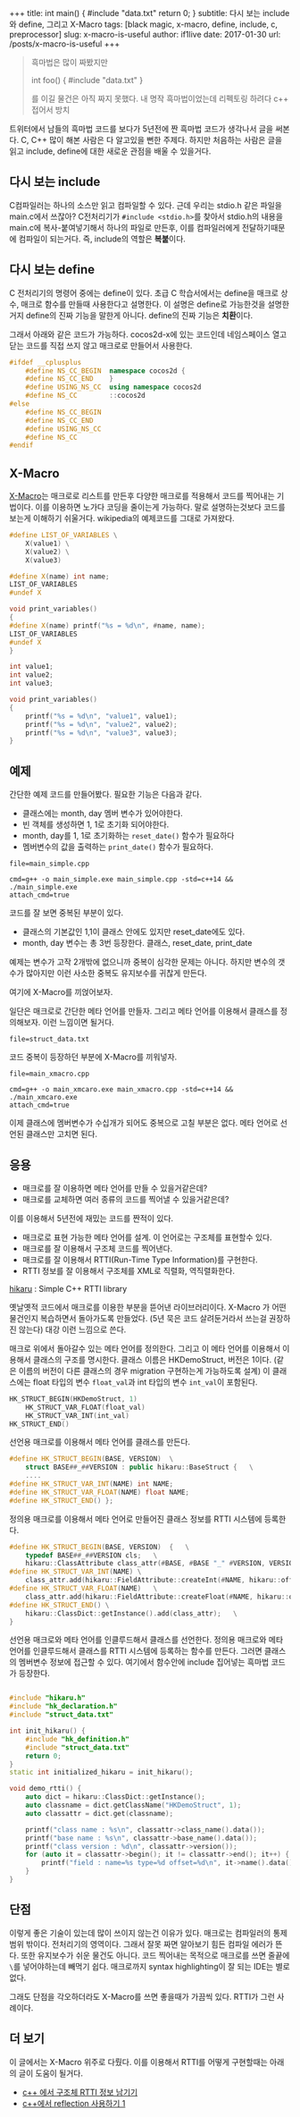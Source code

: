 +++
title: int main() { #include "data.txt" return 0; }
subtitle: 다시 보는 include와 define, 그리고 X-Macro
tags: [black magic, x-macro, define, include, c, preprocessor]
slug: x-macro-is-useful
author: if1live
date: 2017-01-30
url: /posts/x-macro-is-useful
+++

> 흑마법은 많이 짜봤지만
> 
> int foo() {
>   #include "data.txt"
> }
> 
> 를 이길 물건은 아직 짜지 못했다. 내 명작 흑마법이었는데 리펙토링 하려다 c++ 접어서 방치

트위터에서 남들의 흑마법 코드를 보다가 5년전에 짠 흑마법 코드가 생각나서 글을 써본다.
C, C++ 많이 해본 사람은 다 알고있을 뻔한 주제다.
하지만 처음하는 사람은 글을 읽고 include, define에 대한 새로운 관점을 배울 수 있을거다.

## 다시 보는 include

C컴파일러는 하나의 소스만 읽고 컴파일할 수 있다.
근데 우리는 stdio.h 같은 파일을 main.c에서 쓰잖아?
C전처리기가 `#include <stdio.h>`를 찾아서 stdio.h의 내용을 main.c에 복사-붙여넣기해서 하나의 파일로 만든후, 이를 컴파일러에게 전달하기때문에 컴파일이 되는거다.
즉, include의 역할은 **복붙**이다.

## 다시 보는 define

C 전처리기의 명령어 중에는 define이 있다.
초급 C 학습서에서는 define을 매크로 상수, 매크로 함수를 만들때 사용한다고 설명한다.
이 설명은 define로 가능한것을 설명한거지 define의 진짜 기능을 말한게 아니다.
define의 진짜 기능은 **치환**이다.

그래서 아래와 같은 코드가 가능하다.
cocos2d-x에 있는 코드인데 네임스페이스 열고 닫는 코드를 직접 쓰지 않고 매크로로 만들어서 사용한다.

```cpp
#ifdef __cplusplus
    #define NS_CC_BEGIN  namespace cocos2d {
    #define NS_CC_END    }
    #define USING_NS_CC  using namespace cocos2d
    #define NS_CC        ::cocos2d
#else
    #define NS_CC_BEGIN 
    #define NS_CC_END 
    #define USING_NS_CC 
    #define NS_CC
#endif 
```

## X-Macro
[X-Macro][wiki_x_macro]는 매크로로 리스트를 만든후 다양한 매크로를 적용해서 코드를 찍어내는 기법이다.
이를 이용하면 노가다 코딩을 줄이는게 가능하다.
말로 설명하는것보다 코드를 보는게 이해하기 쉬울거다.
wikipedia의 예제코드를 그대로 가져왔다.

```cpp
#define LIST_OF_VARIABLES \
    X(value1) \
    X(value2) \
    X(value3)

#define X(name) int name;
LIST_OF_VARIABLES
#undef X

void print_variables()
{
#define X(name) printf("%s = %d\n", #name, name);
LIST_OF_VARIABLES
#undef X
}
```

```cpp
int value1;
int value2;
int value3;

void print_variables()
{
    printf("%s = %d\n", "value1", value1);
    printf("%s = %d\n", "value2", value2);
    printf("%s = %d\n", "value3", value3);
}
```

## 예제

간단한 예제 코드를 만들어봤다. 필요한 기능은 다음과 같다.

* 클래스에는 month, day 멤버 변수가 있어야한다.
* 빈 객체를 생성하면 1, 1로 초기화 되어야한다.
* month, day를 1, 1로 초기화하는 `reset_date()` 함수가 필요하다
* 멤버변수의 값을 출력하는 `print_date()` 함수가 필요하다.

~~~maya:view
file=main_simple.cpp
~~~

~~~maya:execute
cmd=g++ -o main_simple.exe main_simple.cpp -std=c++14 && ./main_simple.exe
attach_cmd=true
~~~

코드를 잘 보면 중복된 부분이 있다.

* 클래스의 기본값인 1,1이 클래스 안에도 있지만 reset_date에도 있다.
* month, day 변수는 총 3번 등장한다. 클래스, reset_date, print_date

예제는 변수가 고작 2개밖에 없으니까 중복이 심각한 문제는 아니다.
하지만 변수의 갯수가 많아지만 이런 사소한 중복도 유지보수를 귀찮게 만든다.

여기에 X-Macro를 끼얹어보자.

일단은 매크로로 간단한 메타 언어를 만들자.
그리고 메타 언어를 이용해서 클래스를 정의해보자.
이런 느낌이면 될거다.

~~~maya:view
file=struct_data.txt
~~~

코드 중복이 등장하던 부분에 X-Macro를 끼워넣자.

~~~maya:view
file=main_xmacro.cpp
~~~

~~~maya:execute
cmd=g++ -o main_xmcaro.exe main_xmacro.cpp -std=c++14 && ./main_xmcaro.exe
attach_cmd=true
~~~

이제 클래스에 멤버변수가 수십개가 되어도 중복으로 고칠 부분은 없다.
메타 언어로 선언된 클래스만 고치면 된다.

## 응용

* 매크로를 잘 이용하면 메타 언어를 만들 수 있을거같은데?
* 매크로를 교체하면 여러 종류의 코드를 찍어낼 수 있을거같은데?

이를 이용해서 5년전에 재밌는 코드를 짠적이 있다.

* 매크로로 표현 가능한 메타 언어를 설계. 이 언어로는 구조체를 표현할수 있다.
* 매크로를 잘 이용해서 구조체 코드를 찍어낸다.
* 매크로를 잘 이용해서 RTTI(Run-Time Type Information)를 구현한다.
* RTTI 정보를 잘 이용해서 구조체를 XML로 직렬화, 역직렬화한다.

[hikaru](https://github.com/if1live/hikaru) : Simple C++ RTTI library

옛날옛적 코드에서 매크로를 이용한 부분을 뜯어낸 라이브러리이다.
X-Macro 가 어떤 물건인지 복습하면서 돌아가도록 만들었다.
(5년 묵은 코드 살려둔거라서 쓰는걸 권장하진 않는다)
대강 이런 느낌으로 쓴다.

매크로 위에서 돌아갈수 있는 메타 언어를 정의한다.
그리고 이 메타 언어를 이용해서 이용해서 클래스의 구조를 명시한다.
클래스 이름은 HKDemoStruct, 버전은 1이다.
(같은 이름의 버전이 다른 클래스의 경우 migration 구현하는게 가능하도록 설계)
이 클래스에는 float 타입의 변수 `float_val`과 int 타입의 변수 `int_val`이 포함된다.

```cpp
HK_STRUCT_BEGIN(HKDemoStruct, 1)
    HK_STRUCT_VAR_FLOAT(float_val)
    HK_STRUCT_VAR_INT(int_val)
HK_STRUCT_END()
```

선언용 매크로를 이용해서 메타 언어를 클래스를 만든다.

```cpp
#define HK_STRUCT_BEGIN(BASE, VERSION)  \
    struct BASE##_##VERSION : public hikaru::BaseStruct {   \
    ....
#define HK_STRUCT_VAR_INT(NAME) int NAME;
#define HK_STRUCT_VAR_FLOAT(NAME) float NAME;
#define HK_STRUCT_END() };
```

정의용 매크로를 이용해서 메타 언어로 만들어진 클래스 정보를 RTTI 시스템에 등록한다.

```cpp
#define HK_STRUCT_BEGIN(BASE, VERSION)  {   \
    typedef BASE##_##VERSION cls;   \
    hikaru::ClassAttribute class_attr(#BASE, #BASE "_" #VERSION, VERSION);
#define HK_STRUCT_VAR_INT(NAME) \
    class_attr.add(hikaru::FieldAttribute::createInt(#NAME, hikaru::offsetOf(&cls::NAME)));
#define HK_STRUCT_VAR_FLOAT(NAME)   \
    class_attr.add(hikaru::FieldAttribute::createFloat(#NAME, hikaru::offsetOf(&cls::NAME)));
#define HK_STRUCT_END() \
    hikaru::ClassDict::getInstance().add(class_attr);   \
}
```

선언용 매크로와 메타 언어를 인클루드해서 클래스를 선언한다.
정의용 매크로와 메타 언어를 인클루드해서 클래스를 RTTI 시스템에 등록하는 함수를 만든다.
그러면 클래스의 멤버변수 정보에 접근할 수 있다.
여기에서 함수안에 include 집어넣는 흑마법 코드가 등장한다.

```cpp

#include "hikaru.h"
#include "hk_declaration.h"
#include "struct_data.txt"

int init_hikaru() {
    #include "hk_definition.h"
    #include "struct_data.txt"
    return 0;
}
static int initialized_hikaru = init_hikaru();

void demo_rtti() {
    auto dict = hikaru::ClassDict::getInstance();
    auto classname = dict.getClassName("HKDemoStruct", 1);
    auto classattr = dict.get(classname);

    printf("class name : %s\n", classattr->class_name().data());
    printf("base name : %s\n", classattr->base_name().data());
    printf("class version : %d\n", classattr->version());
    for (auto it = classattr->begin(); it != classattr->end(); it++) {
        printf("field : name=%s type=%d offset=%d\n", it->name().data(), it->type(), it->offset());
    }
}
```

## 단점

이렇게 좋은 기술이 있는데 많이 쓰이지 않는건 이유가 있다.
매크로는 컴파일러의 통제범위 밖이다. 전처리기의 영역이다.
그래서 잘못 짜면 알아보기 힘든 컴파일 에러가 뜬다.
또한 유지보수가 쉬운 물건도 아니다.
코드 찍어내는 목적으로 매크로를 쓰면 줄끝에 `\`를 넣어야하는데 빼먹기 쉽다.
매크로까지 syntax highlighting이 잘 되는 IDE는 별로 없다.

그래도 단점을 각오하더라도 X-Macro를 쓰면 좋을때가 가끔씩 있다.
RTTI가 그런 사례이다.

## 더 보기

이 글에서는 X-Macro 위주로 다뤘다.
이를 이용해서 RTTI를 어떻게 구현할때는 아래의 글이 도움이 될거다.

* [c++ 에서 구조체 RTTI 정보 남기기](http://lacti.me/2011/09/30/using-rtti-at-cpp/)
* [c++에서 reflection 사용하기 1](http://lacti.me/2012/06/03/using-reflection-at-cpp-1/)

[wiki_x_macro]: https://en.wikipedia.org/wiki/X_Macro
